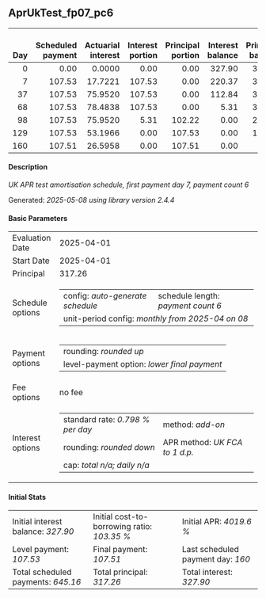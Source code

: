 <h2>AprUkTest_fp07_pc6</h2>
<table>
    <thead style="vertical-align: bottom;">
        <th style="text-align: right;">Day</th>
        <th style="text-align: right;">Scheduled payment</th>
        <th style="text-align: right;">Actuarial interest</th>
        <th style="text-align: right;">Interest portion</th>
        <th style="text-align: right;">Principal portion</th>
        <th style="text-align: right;">Interest balance</th>
        <th style="text-align: right;">Principal balance</th>
        <th style="text-align: right;">Total actuarial interest</th>
        <th style="text-align: right;">Total interest</th>
        <th style="text-align: right;">Total principal</th>
    </thead>
    <tr style="text-align: right;">
        <td class="ci00">0</td>
        <td class="ci01" style="white-space: nowrap;">0.00</td>
        <td class="ci02">0.0000</td>
        <td class="ci03">0.00</td>
        <td class="ci04">0.00</td>
        <td class="ci05">327.90</td>
        <td class="ci06">317.26</td>
        <td class="ci07">0.0000</td>
        <td class="ci08">0.00</td>
        <td class="ci09">0.00</td>
    </tr>
    <tr style="text-align: right;">
        <td class="ci00">7</td>
        <td class="ci01" style="white-space: nowrap;">107.53</td>
        <td class="ci02">17.7221</td>
        <td class="ci03">107.53</td>
        <td class="ci04">0.00</td>
        <td class="ci05">220.37</td>
        <td class="ci06">317.26</td>
        <td class="ci07">17.7221</td>
        <td class="ci08">107.53</td>
        <td class="ci09">0.00</td>
    </tr>
    <tr style="text-align: right;">
        <td class="ci00">37</td>
        <td class="ci01" style="white-space: nowrap;">107.53</td>
        <td class="ci02">75.9520</td>
        <td class="ci03">107.53</td>
        <td class="ci04">0.00</td>
        <td class="ci05">112.84</td>
        <td class="ci06">317.26</td>
        <td class="ci07">93.6742</td>
        <td class="ci08">215.06</td>
        <td class="ci09">0.00</td>
    </tr>
    <tr style="text-align: right;">
        <td class="ci00">68</td>
        <td class="ci01" style="white-space: nowrap;">107.53</td>
        <td class="ci02">78.4838</td>
        <td class="ci03">107.53</td>
        <td class="ci04">0.00</td>
        <td class="ci05">5.31</td>
        <td class="ci06">317.26</td>
        <td class="ci07">172.1580</td>
        <td class="ci08">322.59</td>
        <td class="ci09">0.00</td>
    </tr>
    <tr style="text-align: right;">
        <td class="ci00">98</td>
        <td class="ci01" style="white-space: nowrap;">107.53</td>
        <td class="ci02">75.9520</td>
        <td class="ci03">5.31</td>
        <td class="ci04">102.22</td>
        <td class="ci05">0.00</td>
        <td class="ci06">215.04</td>
        <td class="ci07">248.1100</td>
        <td class="ci08">327.90</td>
        <td class="ci09">102.22</td>
    </tr>
    <tr style="text-align: right;">
        <td class="ci00">129</td>
        <td class="ci01" style="white-space: nowrap;">107.53</td>
        <td class="ci02">53.1966</td>
        <td class="ci03">0.00</td>
        <td class="ci04">107.53</td>
        <td class="ci05">0.00</td>
        <td class="ci06">107.51</td>
        <td class="ci07">301.3066</td>
        <td class="ci08">327.90</td>
        <td class="ci09">209.75</td>
    </tr>
    <tr style="text-align: right;">
        <td class="ci00">160</td>
        <td class="ci01" style="white-space: nowrap;">107.51</td>
        <td class="ci02">26.5958</td>
        <td class="ci03">0.00</td>
        <td class="ci04">107.51</td>
        <td class="ci05">0.00</td>
        <td class="ci06">0.00</td>
        <td class="ci07">327.9024</td>
        <td class="ci08">327.90</td>
        <td class="ci09">317.26</td>
    </tr>
</table>
<h4>Description</h4>
<p><i>UK APR test amortisation schedule, first payment day 7, payment count 6</i></p>
<p>Generated: <i>2025-05-08 using library version 2.4.4</i></p>
<h4>Basic Parameters</h4>
<table>
    <tr>
        <td>Evaluation Date</td>
        <td>2025-04-01</td>
    </tr>
    <tr>
        <td>Start Date</td>
        <td>2025-04-01</td>
    </tr>
    <tr>
        <td>Principal</td>
        <td>317.26</td>
    </tr>
    <tr>
        <td>Schedule options</td>
        <td>
            <table>
                <tr>
                    <td>config: <i>auto-generate schedule</i></td>
                    <td>schedule length: <i><i>payment count</i> 6</i></td>
                </tr>
                <tr>
                    <td colspan="2" style="white-space: nowrap;">unit-period config: <i>monthly from 2025-04 on 08</i></td>
                </tr>
            </table>
        </td>
    </tr>
    <tr>
        <td>Payment options</td>
        <td>
            <table>
                <tr>
                    <td>rounding: <i>rounded up</i></td>
                </tr>
                <tr>
                    <td>level-payment option: <i>lower&nbsp;final&nbsp;payment</i></td>
                </tr>
            </table>
        </td>
    </tr>
    <tr>
        <td>Fee options</td>
        <td>no fee
        </td>
    </tr>
    <tr>
        <td>Interest options</td>
        <td>
            <table>
                <tr>
                    <td>standard rate: <i>0.798 % per day</i></td>
                    <td>method: <i>add-on</i></td>
                </tr>
                <tr>
                    <td>rounding: <i>rounded down</i></td>
                    <td>APR method: <i>UK FCA to 1 d.p.</i></td>
                </tr>
                <tr>
                    <td colspan="2">cap: <i>total <i>n/a</i>; daily <i>n/a</i></td>
                </tr>
            </table>
        </td>
    </tr>
</table>
<h4>Initial Stats</h4>
<table>
    <tr>
        <td>Initial interest balance: <i>327.90</i></td>
        <td>Initial cost-to-borrowing ratio: <i>103.35 %</i></td>
        <td>Initial APR: <i>4019.6 %</i></td>
    </tr>
    <tr>
        <td>Level payment: <i>107.53</i></td>
        <td>Final payment: <i>107.51</i></td>
        <td>Last scheduled payment day: <i>160</i></td>
    </tr>
    <tr>
        <td>Total scheduled payments: <i>645.16</i></td>
        <td>Total principal: <i>317.26</i></td>
        <td>Total interest: <i>327.90</i></td>
    </tr>
</table>